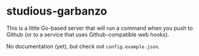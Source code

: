 # studious-garbanzo

This is a little Go-based server that will run a command when you push to Github (or to a service that uses Github-compatible web hooks).

No documentation (yet), but check out `config.example.json`.